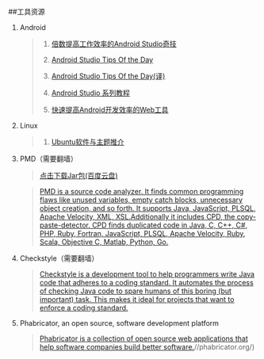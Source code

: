 ##工具资源

1. Android

	>1. [倍数提高工作效率的Android Studio奇技](http://zlv.me/posts/2015/07/13/14_android-studio-tips/)
	>
	>2. [Android Studio Tips Of the Day](http://www.developerphil.com/android-studio-tips-of-the-day-roundup-1/)
	>
	>3. [Android Studio Tips Of the Day(译)](http://blog.csdn.net/growth58/article/details/46729803)
	>
	>4. [Android Studio 系列教程](http://stormzhang.com/posts.html#AndroidStudio)
	>
	>5. [快速提高Android开发效率的Web工具](http://droidyue.com/blog/2014/08/03/great-web-tools-for-android-development/?hmsr=toutiao.io&utm_medium=toutiao.io&utm_source=toutiao.io)

2. Linux
	
	>1. [Ubuntu软件与主题推介](http://www.jianshu.com/p/617e4388d814)


3. PMD（需要翻墙）
	>[点击下载Jar包(百度云盘)](http://pan.baidu.com/s/1sjzhmGX)

	>[PMD is a source code analyzer. It finds common programming flaws like unused variables, empty catch blocks, unnecessary object creation, and so forth. It supports Java, JavaScript, PLSQL, Apache Velocity, XML, XSL.Additionally it includes CPD, the copy-paste-detector. CPD finds duplicated code in Java, C, C++, C#, PHP, Ruby, Fortran, JavaScript, PLSQL, Apache Velocity, Ruby, Scala, Objective C, Matlab, Python, Go.](https://pmd.github.io/)



4. Checkstyle（需要翻墙）

	>[Checkstyle is a development tool to help programmers write Java code that adheres to a coding standard. It automates the process of checking Java code to spare humans of this boring (but important) task. This makes it ideal for projects that want to enforce a coding standard.](http://checkstyle.sourceforge.net/)



5. Phabricator, an open source, software development platform

	>[Phabricator is a collection of open source web applications that help software companies build better software.](http://phabricator.org/)//phabricator.org/)
